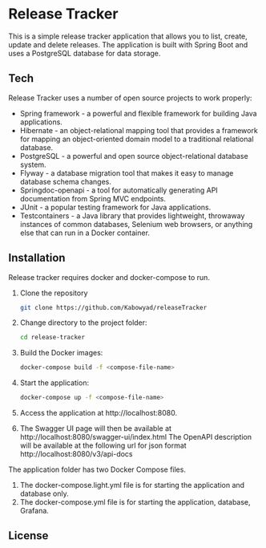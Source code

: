 # Release Tracker

This is a simple release tracker application that allows you to list, create, update and delete releases. The application is built with Spring Boot and uses a PostgreSQL database for data storage.

## Tech

Release Tracker uses a number of open source projects to work properly:

- Spring framework - a powerful and flexible framework for building Java applications.
- Hibernate - an object-relational mapping tool that provides a framework for mapping an object-oriented domain model to a traditional relational database.
- PostgreSQL - a powerful and open source object-relational database system.
- Flyway - a database migration tool that makes it easy to manage database schema changes.
- Springdoc-openapi - a tool for automatically generating API documentation from Spring MVC endpoints.
- JUnit - a popular testing framework for Java applications.
- Testcontainers - a Java library that provides lightweight, throwaway instances of common databases, Selenium web browsers, or anything else that can run in a Docker container.

## Installation

Release tracker requires docker and docker-compose to run.
1. Clone the repository
    ```sh
    git clone https://github.com/Kabowyad/releaseTracker
    ```

2. Change directory to the project folder:
    ```sh
    cd release-tracker
    ```
3. Build the Docker images:
    ```sh
    docker-compose build -f <compose-file-name>
    ```
4. Start the application:
    ```sh
    docker-compose up -f <compose-file-name>
    ```

5. Access the application at http://localhost:8080.
6. The Swagger UI page will then be available at http://localhost:8080/swagger-ui/index.html
   The OpenAPI description will be available at the following url for json format  http://localhost:8080/v3/api-docs

The application folder has two Docker Compose files.
1. The docker-compose.light.yml file is for starting the application and database only.
2. The docker-compose.yml file is for starting the application, database, Grafana.
## License
